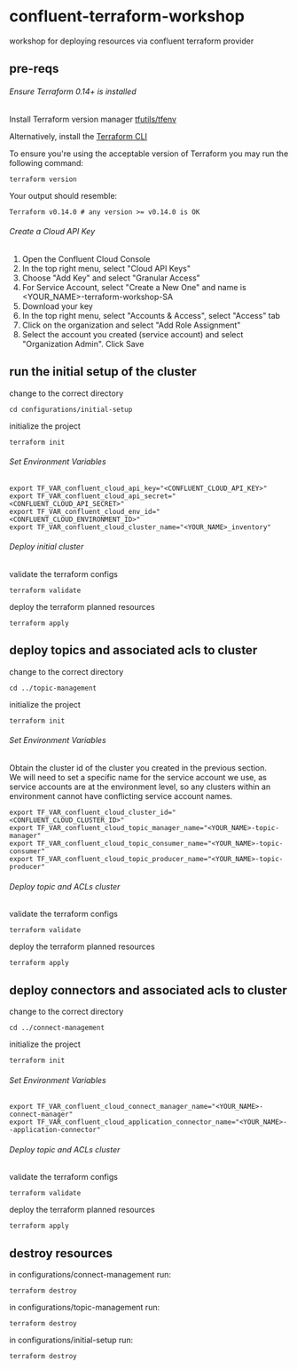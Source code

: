 # confluent-terraform-workshop
workshop for deploying resources via confluent terraform provider

## pre-reqs 

###### Ensure Terraform 0.14+ is installed

Install Terraform version manager [tfutils/tfenv](https://github.com/tfutils/tfenv)

Alternatively, install the [Terraform CLI](https://learn.hashicorp.com/tutorials/terraform/install-cli?_ga=2.42178277.1311939475.1662583790-739072507.1660226902#install-terraform)

To ensure you're using the acceptable version of Terraform you may run the following command:
```
terraform version
```
Your output should resemble: 
```
Terraform v0.14.0 # any version >= v0.14.0 is OK
```
###### Create a Cloud API Key 

1. Open the Confluent Cloud Console
2. In the top right menu, select "Cloud API Keys"
3. Choose "Add Key" and select "Granular Access"
4. For Service Account, select "Create a New One" and name is <YOUR_NAME>-terraform-workshop-SA
5. Download your key
6. In the top right menu, select "Accounts & Access", select "Access" tab
7. Click on the organization and select "Add Role Assignment" 
8. Select the account you created (service account) and select "Organization Admin". Click Save

## run the initial setup of the cluster 

change to the correct directory
```
cd configurations/initial-setup
```
initialize the project 
```
terraform init
```

###### Set Environment Variables

```
export TF_VAR_confluent_cloud_api_key="<CONFLUENT_CLOUD_API_KEY>"
export TF_VAR_confluent_cloud_api_secret="<CONFLUENT_CLOUD_API_SECRET>" 
export TF_VAR_confluent_cloud_env_id="<CONFLUENT_CLOUD_ENVIRONMENT_ID>" 
export TF_VAR_confluent_cloud_cluster_name="<YOUR_NAME>_inventory"
```

###### Deploy initial cluster

validate the terraform configs 
```
terraform validate
```
deploy the terraform planned resources
```
terraform apply
```

## deploy topics and associated acls to cluster  

change to the correct directory
```
cd ../topic-management
```
initialize the project 
```
terraform init
```
###### Set Environment Variables
Obtain the cluster id of the cluster you created in the previous section.     
We will need to set a specific name for the service account we use, as service accounts are at the environment level, so any clusters within an environment cannot have conflicting service account names. 

```
export TF_VAR_confluent_cloud_cluster_id="<CONFLUENT_CLOUD_CLUSTER_ID>" 
export TF_VAR_confluent_cloud_topic_manager_name="<YOUR_NAME>-topic-manager"
export TF_VAR_confluent_cloud_topic_consumer_name="<YOUR_NAME>-topic-consumer"
export TF_VAR_confluent_cloud_topic_producer_name="<YOUR_NAME>-topic-producer"
```
###### Deploy topic and ACLs cluster

validate the terraform configs 
```
terraform validate
```
deploy the terraform planned resources
```
terraform apply
```
## deploy connectors and associated acls to cluster

change to the correct directory
```
cd ../connect-management
```
initialize the project 
```
terraform init
```
###### Set Environment Variables
```
export TF_VAR_confluent_cloud_connect_manager_name="<YOUR_NAME>-connect-manager"
export TF_VAR_confluent_cloud_application_connector_name="<YOUR_NAME>--application-connector"
```

###### Deploy topic and ACLs cluster

validate the terraform configs 
```
terraform validate
```
deploy the terraform planned resources
```
terraform apply
```
  
## destroy resources 
  
in configurations/connect-management run: 
```
terraform destroy
```
in configurations/topic-management run: 
```
terraform destroy
```
in configurations/initial-setup run: 
```
terraform destroy
```
